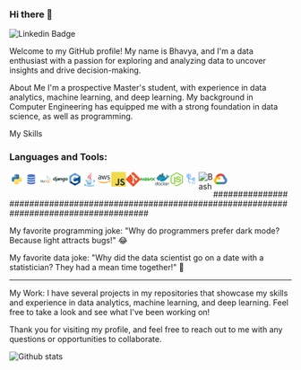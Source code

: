 ### Hi there 👋
![Linkedin Badge](https://img.shields.io/badge/-View&nbsp;profile&nbsp;on&nbsp;LinkedIn-blue?style=flat-square&logo=Linkedin&logoColor=white&link=https://www.linkedin.com/in//bhavya-pandya/)



Welcome to my GitHub profile! My name is Bhavya, and I'm a data enthusiast with a passion for exploring and analyzing data to uncover insights and drive decision-making.

About Me
I'm a  prospective Master's student, with experience in data analytics, machine learning, and deep learning. My background in Computer Engineering has equipped me with a strong foundation in data science, as well as programming.

My Skills 
### Languages and Tools:
[<img align='left' alt='Python' width="26px" src="https://raw.githubusercontent.com/github/explore/80688e429a7d4ef2fca1e82350fe8e3517d3494d/topics/python/python.png" />](#)
[<img align="left" alt="SQL" width="26px" src="https://raw.githubusercontent.com/github/explore/80688e429a7d4ef2fca1e82350fe8e3517d3494d/topics/sql/sql.png" />](#)
[<img align="left" alt="MySQL" width="26px" src="https://raw.githubusercontent.com/github/explore/80688e429a7d4ef2fca1e82350fe8e3517d3494d/topics/mysql/mysql.png" />](#)
[<img align='left' alt='Django' width="26px" src="https://raw.githubusercontent.com/github/explore/80688e429a7d4ef2fca1e82350fe8e3517d3494d/topics/django/django.png" />](#)
[<img align='left' alt='C' width="26px" src="https://raw.githubusercontent.com/github/explore/80688e429a7d4ef2fca1e82350fe8e3517d3494d/topics/c/c.png"/>](#)

<img align="left" alt="Java" width="26px" src="https://raw.githubusercontent.com/devicons/devicon/master/icons/java/java-original.svg"/>

[<img align='left' alt='AWS' width="26px" src="https://raw.githubusercontent.com/github/explore/fbceb94436312b6dacde68d122a5b9c7d11f9524/topics/aws/aws.png"/>](#)
[<img align="left" alt="JavaScript" width="26px" src="https://raw.githubusercontent.com/github/explore/80688e429a7d4ef2fca1e82350fe8e3517d3494d/topics/javascript/javascript.png"/>](#)


<img align="left" alt="Git" width="26px" src="https://raw.githubusercontent.com/devicons/devicon/master/icons/git/git-original.svg"/>
<img align="left" alt="NGINX" width="26px" src="https://raw.githubusercontent.com/devicons/devicon/master/icons/nginx/nginx-original.svg"/>
<img align="left" alt="Docker" width="26px" src="https://raw.githubusercontent.com/devicons/devicon/master/icons/docker/docker-original-wordmark.svg" />
<img align="left" alt="NodeJS" width="26px" src="https://raw.githubusercontent.com/devicons/devicon/master/icons/nodejs/nodejs-original.svg" />
<img align="left" alt="Actions" width="26px" src="https://raw.githubusercontent.com/github/explore/2c7e603b797535e5ad8b4beb575ab3b7354666e1/topics/actions/actions.png" />
<img align="left" alt="Bash" width="26px" src="https://upload.wikimedia.org/wikipedia/commons/thumb/4/4b/Bash_Logo_Colored.svg/240px-Bash_Logo_Colored.svg.png" />
<img align="left" alt="gcp" width="26px" src="https://raw.githubusercontent.com/devicons/devicon/master/icons/googlecloud/googlecloud-original.svg" />
<br>




###################################################################################################


My favorite programming joke: "Why do programmers prefer dark mode? Because light attracts bugs!" 😂


My favorite data joke: "Why did the data scientist go on a date with a statistician? They had a mean time together!" 🤣
____________________________________________________________________________________________________


My Work:
I have several projects in my repositories that showcase my skills and experience in data analytics, machine learning, and deep learning. Feel free to take a look and see what I've been working on!

Thank you for visiting my profile, and feel free to reach out to me with any questions or opportunities to collaborate.

![Github stats](https://github-readme-stats.vercel.app/api?username=bhavyapandya)
<!--
**bhavyapandya/bhavyapandya** is a ✨ _special_ ✨ repository because its `README.md` (this file) appears on your GitHub profile.

Here are some ideas to get you started:

- 🔭 I’m currently working on ...
- 🌱 I’m currently learning ...
- 👯 I’m looking to collaborate on ...
- 🤔 I’m looking for help with ...
- 💬 Ask me about ...
- 📫 How to reach me: ...
- 😄 Pronouns: ...
- ⚡ Fun fact: ...
-->
